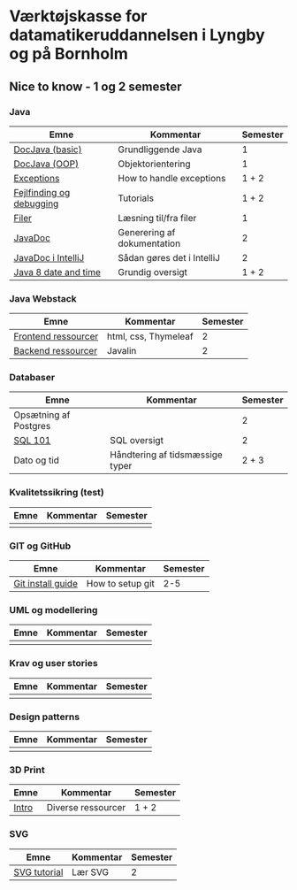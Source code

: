 # Værktøjskasse for datamatikeruddannelsen i Lyngby og på Bornholm

## Nice to know - 1 og 2 semester

### Java

| Emne | Kommentar | Semester |
|------|-----------|----------|
|[DocJava (basic)](./java/docjavabasic.md)|Grundliggende Java|1|
|[DocJava (OOP)](./java/docjavaoop.md)|Objektorientering|1|
|[Exceptions](./java/exceptions.md)|How to handle exceptions|1 + 2|
|[Fejlfinding og debugging](./java/debugging.md)|Tutorials|1 + 2|
|[Filer](./java/files.md)|Læsning til/fra filer|1|
|[JavaDoc](./java/javadoc.md)|Generering af dokumentation|2|
|[JavaDoc i IntelliJ](./java/javadocintellij.md)|Sådan gøres det i IntelliJ|2|
|[Java 8 date and time](./java/timeapi.md)|Grundig oversigt|1 + 2|

### Java Webstack

| Emne | Kommentar | Semester |
|------|-----------|----------|
|[Frontend ressourcer](../webstack/frontend/resources.md)|html, css, Thymeleaf|2|
|[Backend ressourcer](../webstack/backend/resources.md)|Javalin|2|

### Databaser

| Emne | Kommentar | Semester |
|------|-----------|----------|
|Opsætning af Postgres||2|
|[SQL 101](https://www.w3schools.com/Sql/)|SQL oversigt|2|
|Dato og tid|Håndtering af tidsmæssige typer |2 + 3|

### Kvalitetssikring (test)

| Emne | Kommentar | Semester |
|------|-----------|----------|
||||

### GIT og GitHub

| Emne | Kommentar | Semester |
|------|-----------|----------|
|[Git install guide](git_install.md)|How to setup git|2-5|

### UML og modellering

| Emne | Kommentar | Semester |
|------|-----------|----------|
||||

### Krav og user stories

| Emne | Kommentar | Semester |
|------|-----------|----------|
||||

### Design patterns

| Emne | Kommentar | Semester |
|------|-----------|----------|
||||

### 3D Print

| Emne | Kommentar | Semester |
|------|-----------|----------|
|[Intro](./3dprint/3dprint.md)|Diverse ressourcer| 1 + 2|

### SVG

| Emne | Kommentar | Semester |
|------|-----------|----------|
|[SVG tutorial](../svg/README.md)|Lær SVG|2|
